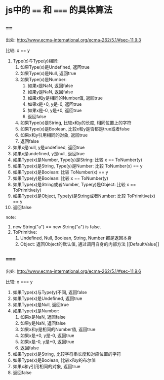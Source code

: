 # js中的 `==` 和 `===` 的具体算法

## `==`

出处: http://www.ecma-international.org/ecma-262/5.1/#sec-11.9.3

比较: x == y

1. Type(x)与Type(y)相同:
    1. 如果Type(x)是Undefined, 返回true
    2. 如果Type(x)是Null, 返回true
    3. 如果Type(x)是Number:
        1. 如果x是NaN, 返回false
        2. 如果y是NaN, 返回false
        3. 如果x和y是相同的Number值, 返回true
        4. 如果x是+0, y是-0, 返回true
        5. 如果x是-0, y是+0, 返回true
        6. 返回false
    4. 如果Type(x)是String, 比较x和y的长度, 相同位置上的字符
    5. 如果Type(x)是Boolean, 比较x和y是否都是true或者false
    6. 如果x和y引用相同的对象, 返回true
    7. 返回false
2. 如果x是null, y是undefined, 返回true
3. 如果x是undefined, y是null, 返回true
4. 如果Type(x)是Number, Type(y)是String:
  比较 x == ToNumber(y)
5. 如果Type(x)是String, Type(y)是Number:
  比较 ToNumber(x) == y
6. 如果Type(x)是Boolean:
  比较 ToNumber(x) == y
7. 如果Type(y)是Boolean:
  比较 x == ToNumber(y)
8. 如果Type(x)是String或者Number, Type(y)是Object:
  比较 x == ToPrimitive(y)
9. 如果Type(x)是Object, Type(y)是String或者Number:
  比较 ToPrimitive(x) == y
10. 返回false

note:
1. new String("a") == new String("a") is false.
2. ToPrimitive:
    1. Undefined, Null, Boolean, String, Number 都是返回本身
    2. Object: 返回Object的默认值, 通过调用自身的内部方法 [[DefaultValue]]

## `===`

出处: http://www.ecma-international.org/ecma-262/5.1/#sec-11.9.6

比较: x === y

1. 如果Type(x)与Type(y)不同, 返回false
2. 如果Type(x)是Undefined, 返回true
3. 如果Type(x)是Null, 返回true
4. 如果Type(x)是Number:
    1. 如果x是NaN, 返回false
    2. 如果y是NaN, 返回false
    3. 如果x和y是相同的Number值, 返回true
    4. 如果x是+0, y是-0, 返回true
    5. 如果x是-0, y是+0, 返回true
    6. 返回false
5. 如果Type(x)是String, 比较字符串长度和对应位置的字符
6. 如果Type(x)是Boolean, 比较x和y的布尔值
7. 如果x和y引用相同的对象, 返回true
8. 返回false